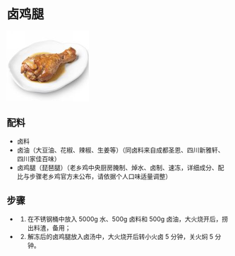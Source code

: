# 卤鸡腿

![卤鸡腿](../images/卤鸡腿.png)


## 配料
- 卤料
- 卤油（大豆油、花椒、辣椒、生姜等）（同卤料来自成都圣恩、四川新雅轩、四川家佳百味）
- 卤鸡腿（琵琶腿）（老乡鸡中央厨房腌制、焯水、卤制、速冻，详细成分、配比与步骤老乡鸡官方未公布，请依据个人口味适量调整）

## 步骤
- 1. 在不锈钢桶中放入 5000g 水、500g 卤料和 500g 卤油，大火烧开后，捞出料渣，备用；
- 2. 解冻后的卤鸡腿放入卤汤中，大火烧开后转小火卤 5 分钟，关火焖 5 分钟。
